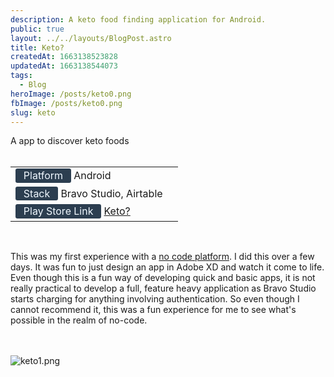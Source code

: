 ```yaml
---
description: A keto food finding application for Android.
public: true
layout: ../../layouts/BlogPost.astro
title: Keto?
createdAt: 1663138523828
updatedAt: 1663138544073
tags:
  - Blog
heroImage: /posts/keto0.png
fbImage: /posts/keto0.png
slug: keto
---
```


<style>
    #badge {
        box-sizing: border-box;
        display: inline-block;
        
        color: #F0F8FF;

        border-radius: 0.2rem; 
        text-align: center;

        font-size: 1rem;
        font-weight: 400;
        padding: 0.05rem 0.8rem 0.1rem;
        line-height: inherit;
        background-color: #2c3e50;
    
    }
    

</style>

[play store link]: https://play.google.com/store/apps/details?id=app.bravostudio.A01F5NHCC3W08EFX55FTM3CAYMB

A app to discover keto foods
<br/><br/>

|                                                                  |     |
| ---------------------------------------------------------------- | --- |
| <span id='badge'>Platform</span> Android                         |
| <span id='badge'>Stack</span> Bravo Studio, Airtable             |
| <span id='badge'>Play Store Link</span> [Keto?][play store link] |

<br>

This was my first experience with a [no code platform](https://www.bravostudio.app/). I did this over a few days. It was fun to just design an app in Adobe XD and watch it come to life. Even though this is a fun way of developing quick and basic apps, it is not really practical to develop a full, feature heavy application as Bravo Studio starts charging for anything involving authentication. So even though I cannot recommend it, this was a fun experience for me to see what's possible in the realm of no-code.

<br></br>
![keto1.png](/posts/keto1.png)
<br></br>
